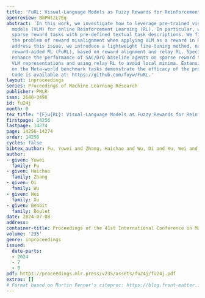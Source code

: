```yaml
---
title: 'FuRL: Visual-Language Models as Fuzzy Rewards for Reinforcement Learning'
openreview: BmPWtzL7Eq
abstract: 'In this work, we investigate how to leverage pre-trained visual-language
  models (VLM) for online Reinforcement Learning (RL). In particular, we focus on
  sparse reward tasks with pre-defined textual task descriptions. We first identify
  the problem of reward misalignment when applying VLM as a reward in RL tasks. To
  address this issue, we introduce a lightweight fine-tuning method, named Fuzzy VLM
  reward-aided RL (FuRL), based on reward alignment and relay RL. Specifically, we
  enhance the performance of SAC/DrQ baseline agents on sparse reward tasks by fine-tuning
  VLM representations and using relay RL to avoid local minima. Extensive experiments
  on the Meta-world benchmark tasks demonstrate the efficacy of the proposed method.
  Code is available at: https://github.com/fuyw/FuRL.'
layout: inproceedings
series: Proceedings of Machine Learning Research
publisher: PMLR
issn: 2640-3498
id: fu24j
month: 0
tex_title: "{F}u{RL}: Visual-Language Models as Fuzzy Rewards for Reinforcement Learning"
firstpage: 14256
lastpage: 14274
page: 14256-14274
order: 14256
cycles: false
bibtex_author: Fu, Yuwei and Zhang, Haichao and Wu, Di and Xu, Wei and Boulet, Benoit
author:
- given: Yuwei
  family: Fu
- given: Haichao
  family: Zhang
- given: Di
  family: Wu
- given: Wei
  family: Xu
- given: Benoit
  family: Boulet
date: 2024-07-08
address:
container-title: Proceedings of the 41st International Conference on Machine Learning
volume: '235'
genre: inproceedings
issued:
  date-parts:
  - 2024
  - 7
  - 8
pdf: https://proceedings.mlr.press/v235/assets/fu24j/fu24j.pdf
extras: []
# Format based on Martin Fenner's citeproc: https://blog.front-matter.io/posts/citeproc-yaml-for-bibliographies/
---
```

